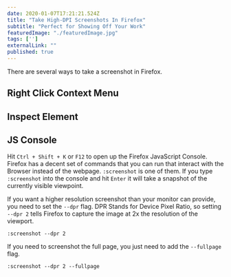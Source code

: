```yaml
---
date: 2020-01-07T17:21:21.524Z
title: "Take High-DPI Screenshots In Firefox" 
subtitle: "Perfect for Showing Off Your Work"
featuredImage: "./featuredImage.jpg"
tags: ['']
externalLink: ""
published: true
---
```

There are several ways to take a screenshot in Firefox. 

## Right Click Context Menu


## Inspect Element


## JS Console

Hit `Ctrl + Shift + K` or `F12` to open up the Firefox JavaScript Console. Firefox has a decent set of commands that you can run that interact with the Browser instead of the webpage. `:screenshot` is one of them.  If you type `:screenshot` into the console and hit `Enter` it will take a snapshot of the currently visible viewpoint.

If you want a higher resolution screenshot than your monitor can provide, you need to set the `--dpr` flag. DPR Stands for Device Pixel Ratio, so setting `--dpr 2` tells Firefox to capture the image at 2x the resolution of the viewport.

```
:screenshot --dpr 2
```
If you need to screenshot the full page, you just need to add the `--fullpage` flag. 

```
:screenshot --dpr 2 --fullpage
```
